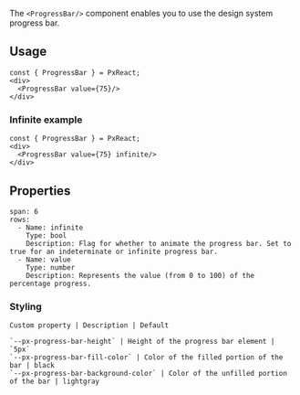 The `<ProgressBar/>` component enables you to use the design system progress bar.


## Usage

```react
const { ProgressBar } = PxReact;
<div>
  <ProgressBar value={75}/>
</div>
```

### Infinite example

```react
const { ProgressBar } = PxReact;
<div>
  <ProgressBar value={75} infinite/>
</div>
```


## Properties

```table
span: 6
rows:
  - Name: infinite
    Type: bool
    Description: Flag for whether to animate the progress bar. Set to true for an indeterminate or infinite progress bar.
  - Name: value
    Type: number
    Description: Represents the value (from 0 to 100) of the percentage progress.
```


### Styling

```
Custom property | Description | Default

`--px-progress-bar-height` | Height of the progress bar element | `5px`
`--px-progress-bar-fill-color` | Color of the filled portion of the bar | black
`--px-progress-bar-background-color` | Color of the unfilled portion of the bar | lightgray
```

